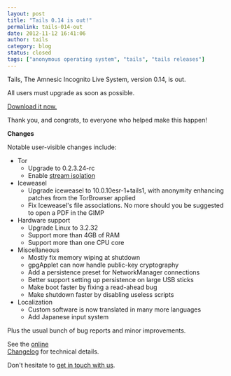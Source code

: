 ```yaml
---
layout: post
title: "Tails 0.14 is out!"
permalink: tails-014-out
date: 2012-11-12 16:41:06
author: tails
category: blog
status: closed
tags: ["anonymous operating system", "tails", "tails releases"]
---
```


Tails, The Amnesic Incognito Live System, version 0.14, is out.

All users must upgrade as soon as possible.

[Download it now.](https://tails.boum.org/download/)

Thank you, and congrats, to everyone who helped make this happen!

**Changes**

Notable user-visible changes include:

-   Tor
    -   Upgrade to 0.2.3.24-rc
    -   Enable [stream isolation](https://tails.boum.org/contribute/design/stream_isolation/)
-   Iceweasel
    -   Upgrade iceweasel to 10.0.10esr-1+tails1, with anonymity enhancing patches from the TorBrowser applied
    -   Fix Iceweasel's file associations. No more should you be suggested to open a PDF in the GIMP
-   Hardware support
    -   Upgrade Linux to 3.2.32
    -   Support more than 4GB of RAM
    -   Support more than one CPU core
-   Miscellaneous
    -   Mostly fix memory wiping at shutdown
    -   gpgApplet can now handle public-key cryptography
    -   Add a persistence preset for NetworkManager connections
    -   Better support setting up persistence on large USB sticks
    -   Make boot faster by fixing a read-ahead bug
    -   Make shutdown faster by disabling useless scripts
-   Localization
    -   Custom software is now translated in many more languages
    -   Add Japanese input system

Plus the usual bunch of bug reports and minor improvements.

See the [online  
 Changelog](http://git.immerda.ch/?p=amnesia.git;a=blob_plain;f=debian/changelog;hb=refs/tags/0.14) for technical details.

Don't hesitate to [get in touch with us](https://tails.boum.org/support/).
